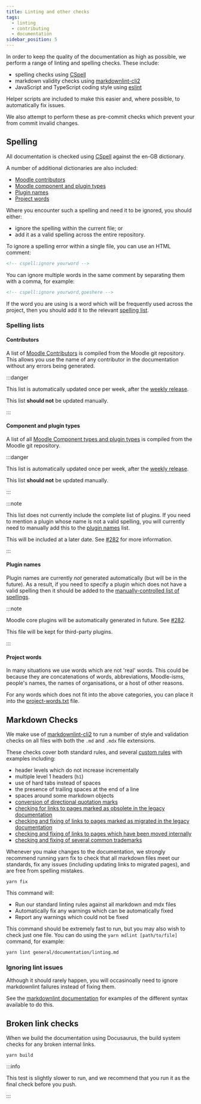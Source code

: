 ```yaml
---
title: Linting and other checks
tags:
  - linting
  - contributing
  - documentation
sidebar_position: 5
---
```


In order to keep the quality of the documentation as high as possible, we perform a range of linting and spelling checks. These include:

- spelling checks using [CSpell](https://cspell.org/)
- markdown validity checks using [markdownlint-cli2](https://github.com/DavidAnson/markdownlint-cli2)
- JavaScript and TypeScript coding style using [eslint](https://eslint.org/)

Helper scripts are included to make this easier and, where possible, to automatically fix issues.

We also attempt to perform these as pre-commit checks which prevent your from commit invalid changes.

## Spelling

All documentation is checked using [CSpell](https://cspell.org) against the en-GB dictionary.

A number of additional dictionaries are also included:

- [Moodle contributors](#contributors)
- [Moodle component and plugin types](#component-and-plugin-types)
- [Plugin names](#plugin-names)
- [Project words](#project-words)

Where you encounter such a spelling and need it to be ignored, you should either:

- ignore the spelling within the current file; or
- add it as a valid spelling across the entire repository.

To ignore a spelling error within a single file, you can use an HTML comment:

```html title="Ignoring a single word"
<!-- cspell:ignore yourword -->
```

You can ignore multiple words in the same comment by separating them with a comma, for example:

```html title="Ignoring multiple words"
<!-- cspell:ignore yourword,goeshere -->
```

If the word you are using is a word which will be frequently used across the project, then you should add it to the relevant [spelling list](#spelling-lists).

### Spelling lists

#### Contributors

A list of [Moodle Contributors](https://github.com/moodle/devdocs/blob/main/data/moodle-contributors.txt) is compiled from the Moodle git repository. This allows you use the name of any contributor in the documentation without any errors being generated.

:::danger

This list is automatically updated once per week, after the [weekly release](../development/process/integration/index.md#in-normal-periods).

This list **should not** be updated manually.

:::

#### Component and plugin types

A list of all [Moodle Component types and plugin types](https://github.com/moodle/devdocs/blob/main/data/components-spelling.txt) is compiled from the Moodle git repository.

:::danger

This list is automatically updated once per week, after the [weekly release](../development/process/integration/index.md#in-normal-periods).

This list **should not** be updated manually.

:::

:::note

This list does not currently include the complete list of plugins. If you need to mention a plugin whose name is not a valid spelling, you will currently need to manually add this to the [plugin names](#plugin-names) list.

This will be included at a later date. See [#282](https://github.com/moodle/devdocs/issues/282) for more information.

:::

#### Plugin names

Plugin names are currently _not_ generated automatically (but will be in the future). As a result, if you need to specify a plugin which does not have a valid spelling then it should be added to the [manually-controlled list of spellings](https://github.com/moodle/devdocs/blob/main/data/plugin-names.txt).

:::note

Moodle core plugins will be automatically generated in future. See [#282](https://github.com/moodle/devdocs/issues/282).

This file will be kept for third-party plugins.

:::

#### Project words

In many situations we use words which are not 'real' words. This could be because they are concatenations of words, abbreviations, Moodle-isms, people's names, the names of organisations, or a host of other reasons.

For any words which does not fit into the above categories, you can place it into the [project-words.txt](https://github.com/moodle/devdocs/blob/main/project-words.txt) file.

## Markdown Checks

We make use of [markdownlint-cli2](https://github.com/DavidAnson/markdownlint-cli2) to run a number of style and validation checks on all files with both the `.md` and `.mdx` file extensions.

These checks cover both standard rules, and several [custom rules](https://github.com/moodle/devdocs/tree/main/.markdownlint) with examples including:

- header levels which do not increase incrementally
- multiple level 1 headers (`h1`)
- use of hard tabs instead of spaces
- the presence of trailing spaces at the end of a line
- spaces around some markdown objects
- [conversion of directional quotation marks](https://github.com/moodle/devdocs/tree/main/.markdownlint/no-directional-quotation-marks.js)
- [checking for links to pages marked as obsolete in the legacy documentation](https://github.com/moodle/devdocs/tree/main/.markdownlint/find-obsolete-links.js)
- [checking and fixing of links to pages marked as migrated in the legacy documentation](https://github.com/moodle/devdocs/tree/main/.markdownlint/fix-migrated-links.js)
- [checking and fixing of links to pages which have been moved internally](https://github.com/moodle/devdocs/tree/main/.markdownlint/fix-renamed-links.js)
- [checking and fixing of several common trademarks](https://github.com/moodle/devdocs/tree/main/.markdownlint/cased-words.js)

Whenever you make changes to the documentation, we strongly recommend running yarn fix to check that all markdown files meet our standards, fix any issues (including updating links to migrated pages), and are free from spelling mistakes.

```console
yarn fix
```

This command will:

- Run our standard linting rules against all markdown and mdx files
- Automatically fix any warnings which can be automatically fixed
- Report any warnings which could not be fixed

This command should be extremely fast to run, but you may also wish to check just one file. You can do using the `yarn mdlint [path/to/file]` command, for example:

```console title="Lint just the general/documentation/linting.md file"
yarn lint general/documentation/linting.md
```

### Ignoring lint issues

Although it should rarely happen, you will occasinoally need to ignore markdownlint failures instead of fixing them.

See the [markdownlint documentation](https://github.com/DavidAnson/markdownlint#configuration) for examples of the different syntax available to do this.

## Broken link checks

When we build the documentation using Docusaurus, the build system checks for any broken internal links.

```console
yarn build
```

:::info

This test is slightly slower to run, and we recommend that you run it as the final check before you push.

:::
